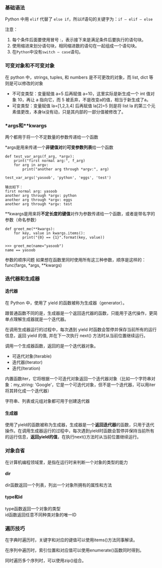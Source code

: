 ### 基础语法
Python 中用 `elif` 代替了 `else if`，所以if语句的关键字为：`if – elif – else`

注意：
1. 每个条件后面要使用冒号 :，表示接下来是满足条件后要执行的语句块。
2. 使用缩进来划分语句块，相同缩进数的语句在一起组成一个语句块。
3. 在`Python`中没有`switch – case`语句。

### 可变对象和不可变对象

在 python 中，strings, tuples, 和 numbers 是不可更改的对象，而 list, dict 等则是可以修改的对象

- 不可变类型：变量赋值 a=5 后再赋值 a=10，这里实际是新生成一个 int 值对象 10，再让 a 指向它，而 5 被丢弃，不是改变a的值，相当于新生成了a。
- 可变类型：变量赋值 la=[1,2,3,4] 后再赋值 la[2]=5 则是将 list la 的第三个元素值更改，本身la没有动，只是其内部的一部分值被修改了。

### \*args和**kwargs

两个都用于将一个不定数量的参数传递给一个函数

\*args是用来传递一个**非键值对**的**可变参数列表**给一个函数

```
def test_var_args(f_arg, *argv):
    print("first normal arg:", f_arg)
    for arg in argv:
        print("another arg through *argv:", arg)

test_var_args('yasoob', 'python', 'eggs', 'test')

输出如下：
first normal arg: yasoob
another arg through *argv: python
another arg through *argv: eggs
another arg through *argv: test
```

\*\*kwargs是用来将**不定长度的键值**对作为参数传递给一个函数，或者是带名字的参数（命名参数）

```
def greet_me(**kwargs):
    for key, value in kwargs.items():
        print("{0} == {1}".format(key, value))

>>> greet_me(name="yasoob")
name == yasoob
```

参数的顺序问题
如果想在函数里同时使用所有这三种参数，顺序是这样的：
func(fargs, *args, **kwargs)

### 迭代器和生成器

#### 迭代器
在 Python 中，使用了 yield 的函数被称为生成器（generator）。

跟普通函数不同的是，生成器是一个返回迭代器的函数，只能用于迭代操作，更简单点理解生成器就是一个迭代器。

在调用生成器运行的过程中，每次遇到 yield 时函数会暂停并保存当前所有的运行信息，返回 yield 的值, 并在下一次执行 next() 方法时从当前位置继续运行。

调用一个生成器函数，返回的是一个迭代器对象。

- 可迭代对象(Iterable)
- 迭代器(Iterator)
- 迭代(Iteration)

内置函数iter，它将根据一个可迭代对象返回一个迭代器对象（比如一个字符串对象：my_string: 'Google'，它是一个可迭代对象，但不是一个迭代器，可以用iter将其转化成一个迭代器）

字符串、列表或元组对象都可用于创建迭代器

#### 生成器
使用了yield的函数被称为生成器，生成器是一个**返回迭代器**的函数，只用于迭代操作。在调用生成器运行的过程中，每次遇到yield时函数会暂停并保持当前所有的运行信息，**返回yield的值**，在执行next()方法时从当前位置继续运行。

### 对象自省

在计算机编程领域里，是指在运行时来判断一个对象的类型的能力

#### dir
dir函数返回一个列表，列出一个对象所拥有的属性和方法

#### type和id
type函数返回一个对象的类型  
id函数返回任意不同种类对象的唯一ID

### 遍历技巧

在字典时遍历时，关键字和对应的键值可以使用items()方法同事解读。

在序列中遍历时，索引位置和对应值可以使用enumerate()函数同时得到。

同时遍历多个序列时，可以使用zip()组合。